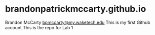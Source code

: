 # brandonpatrickmccarty.github.io
Brandon McCarty
bpmccarty@my.waketech.edu
This is my first Github account
This is the repo for Lab 1
